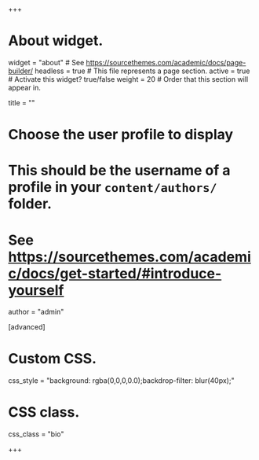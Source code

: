 +++
# About widget.
widget = "about"  # See https://sourcethemes.com/academic/docs/page-builder/
headless = true  # This file represents a page section.
active = true  # Activate this widget? true/false
weight = 20  # Order that this section will appear in.

title = ""

# Choose the user profile to display
# This should be the username of a profile in your `content/authors/` folder.
# See https://sourcethemes.com/academic/docs/get-started/#introduce-yourself

author = "admin"


[advanced]
 # Custom CSS. 
 css_style = "background: rgba(0,0,0,0.0);backdrop-filter: blur(40px);"
 
 # CSS class.
 css_class = "bio"

+++
